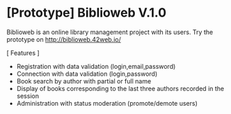 # [Prototype] Biblioweb V.1.0

Biblioweb is an online library management project with its users.
Try the prototype on http://biblioweb.42web.io/

[ Features ]
- Registration with data validation (login,email,password)
- Connection with data validation (login,password)
- Book search by author with partial or full name 
- Display of books corresponding to the last three authors recorded in the session 
- Administration with status moderation (promote/demote users)
